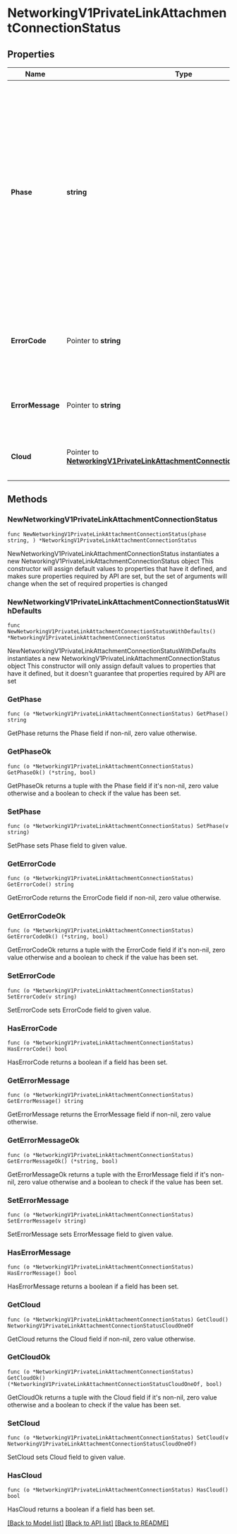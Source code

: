 # NetworkingV1PrivateLinkAttachmentConnectionStatus

## Properties

Name | Type | Description | Notes
------------ | ------------- | ------------- | -------------
**Phase** | **string** | The lifecycle phase of the PrivateLink attachment:    PROVISIONING: PrivateLink attachment connection provisioning is in progress;    READY: PrivateLink attachment connection is ready;    FAILED: PrivateLink attachment connection is in a failed state;    DEPROVISIONING: PrivateLink attachment connection deprovisioning is in progress;    DISCONNECTED:|     PrivateLink attachment connection is in a disconnected state. This means the     private endpoint associated with this PrivateLink attachment connection has been deleted;  | [readonly] 
**ErrorCode** | Pointer to **string** | Error code if PrivateLink attachment connection is in a failed state. May be used for programmatic error checking. | [optional] [readonly] 
**ErrorMessage** | Pointer to **string** | Displayable error message if PrivateLink attachment connection is in a failed state. | [optional] [readonly] 
**Cloud** | Pointer to [**NetworkingV1PrivateLinkAttachmentConnectionStatusCloudOneOf**](NetworkingV1PrivateLinkAttachmentConnectionStatusCloudOneOf.md) | The cloud specific status of the PrivateLink attachment connection. | [optional] [readonly] 

## Methods

### NewNetworkingV1PrivateLinkAttachmentConnectionStatus

`func NewNetworkingV1PrivateLinkAttachmentConnectionStatus(phase string, ) *NetworkingV1PrivateLinkAttachmentConnectionStatus`

NewNetworkingV1PrivateLinkAttachmentConnectionStatus instantiates a new NetworkingV1PrivateLinkAttachmentConnectionStatus object
This constructor will assign default values to properties that have it defined,
and makes sure properties required by API are set, but the set of arguments
will change when the set of required properties is changed

### NewNetworkingV1PrivateLinkAttachmentConnectionStatusWithDefaults

`func NewNetworkingV1PrivateLinkAttachmentConnectionStatusWithDefaults() *NetworkingV1PrivateLinkAttachmentConnectionStatus`

NewNetworkingV1PrivateLinkAttachmentConnectionStatusWithDefaults instantiates a new NetworkingV1PrivateLinkAttachmentConnectionStatus object
This constructor will only assign default values to properties that have it defined,
but it doesn't guarantee that properties required by API are set

### GetPhase

`func (o *NetworkingV1PrivateLinkAttachmentConnectionStatus) GetPhase() string`

GetPhase returns the Phase field if non-nil, zero value otherwise.

### GetPhaseOk

`func (o *NetworkingV1PrivateLinkAttachmentConnectionStatus) GetPhaseOk() (*string, bool)`

GetPhaseOk returns a tuple with the Phase field if it's non-nil, zero value otherwise
and a boolean to check if the value has been set.

### SetPhase

`func (o *NetworkingV1PrivateLinkAttachmentConnectionStatus) SetPhase(v string)`

SetPhase sets Phase field to given value.


### GetErrorCode

`func (o *NetworkingV1PrivateLinkAttachmentConnectionStatus) GetErrorCode() string`

GetErrorCode returns the ErrorCode field if non-nil, zero value otherwise.

### GetErrorCodeOk

`func (o *NetworkingV1PrivateLinkAttachmentConnectionStatus) GetErrorCodeOk() (*string, bool)`

GetErrorCodeOk returns a tuple with the ErrorCode field if it's non-nil, zero value otherwise
and a boolean to check if the value has been set.

### SetErrorCode

`func (o *NetworkingV1PrivateLinkAttachmentConnectionStatus) SetErrorCode(v string)`

SetErrorCode sets ErrorCode field to given value.

### HasErrorCode

`func (o *NetworkingV1PrivateLinkAttachmentConnectionStatus) HasErrorCode() bool`

HasErrorCode returns a boolean if a field has been set.

### GetErrorMessage

`func (o *NetworkingV1PrivateLinkAttachmentConnectionStatus) GetErrorMessage() string`

GetErrorMessage returns the ErrorMessage field if non-nil, zero value otherwise.

### GetErrorMessageOk

`func (o *NetworkingV1PrivateLinkAttachmentConnectionStatus) GetErrorMessageOk() (*string, bool)`

GetErrorMessageOk returns a tuple with the ErrorMessage field if it's non-nil, zero value otherwise
and a boolean to check if the value has been set.

### SetErrorMessage

`func (o *NetworkingV1PrivateLinkAttachmentConnectionStatus) SetErrorMessage(v string)`

SetErrorMessage sets ErrorMessage field to given value.

### HasErrorMessage

`func (o *NetworkingV1PrivateLinkAttachmentConnectionStatus) HasErrorMessage() bool`

HasErrorMessage returns a boolean if a field has been set.

### GetCloud

`func (o *NetworkingV1PrivateLinkAttachmentConnectionStatus) GetCloud() NetworkingV1PrivateLinkAttachmentConnectionStatusCloudOneOf`

GetCloud returns the Cloud field if non-nil, zero value otherwise.

### GetCloudOk

`func (o *NetworkingV1PrivateLinkAttachmentConnectionStatus) GetCloudOk() (*NetworkingV1PrivateLinkAttachmentConnectionStatusCloudOneOf, bool)`

GetCloudOk returns a tuple with the Cloud field if it's non-nil, zero value otherwise
and a boolean to check if the value has been set.

### SetCloud

`func (o *NetworkingV1PrivateLinkAttachmentConnectionStatus) SetCloud(v NetworkingV1PrivateLinkAttachmentConnectionStatusCloudOneOf)`

SetCloud sets Cloud field to given value.

### HasCloud

`func (o *NetworkingV1PrivateLinkAttachmentConnectionStatus) HasCloud() bool`

HasCloud returns a boolean if a field has been set.


[[Back to Model list]](../README.md#documentation-for-models) [[Back to API list]](../README.md#documentation-for-api-endpoints) [[Back to README]](../README.md)


